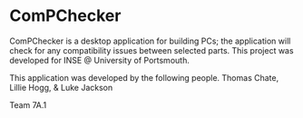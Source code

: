 # ComPChecker
ComPChecker is a desktop application for building PCs; the application will check for any compatibility issues between selected parts. This project was developed for INSE @ University of Portsmouth. 

This application was developed by the following people.
  Thomas Chate,
  Lillie Hogg, &
  Luke Jackson
  
  Team 7A.1

  
